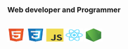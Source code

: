 ### Web developer and Programmer

<div style="display: inline_block"><br>
  <img align="center" alt="Heitor-HTML" height="30" width="40" src="https://raw.githubusercontent.com/devicons/devicon/master/icons/html5/html5-original.svg">
  <img align="center" alt="Heitor-CSS" height="30" width="40" src="https://raw.githubusercontent.com/devicons/devicon/master/icons/css3/css3-original.svg">
   <img align="center" alt="Heitor-JS" height="30" width="40" src="https://raw.githubusercontent.com/devicons/devicon/master/icons/javascript/javascript-original.svg">
   <img align="center" alt="Heitor-JS" height="30" width="40" src="https://raw.githubusercontent.com/devicons/devicon/master/icons/react/react-original.svg">
   <img align="center" alt="Heitor-JS" height="30" width="40" src="https://raw.githubusercontent.com/devicons/devicon/master/icons/nodejs/nodejs-original.svg">
</div>
